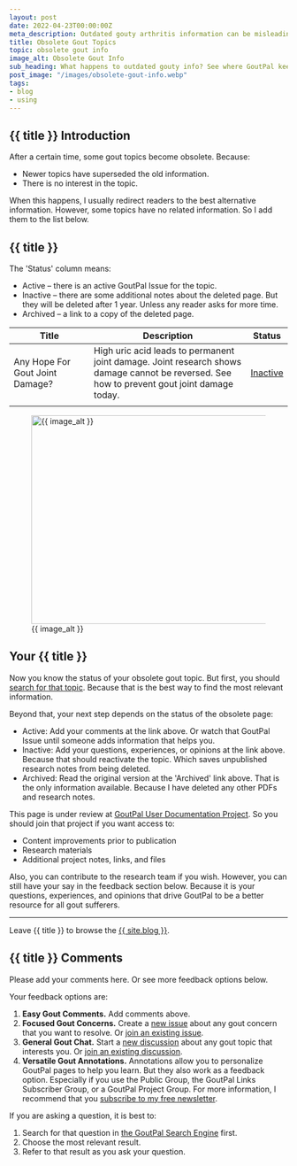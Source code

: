 ```yaml
---
layout: post
date: 2022-04-23T00:00:00Z
meta_description: Outdated gouty arthritis information can be misleading. But how can we find lost history? See where GoutPal's obsolete gout topics hide.
title: Obsolete Gout Topics
topic: obsolete gout info
image_alt: Obsolete Gout Info
sub_heading: What happens to outdated gouty info? See where GoutPal keeps obsolete gout topics.
post_image: "/images/obsolete-gout-info.webp"
tags:
- blog
- using
---
```


<h2 id="intro">{{ title }} Introduction</h2>

After a certain time, some gout topics become obsolete. Because:
- Newer topics have superseded the old information.
- There is no interest in the topic.

When this happens, I usually redirect readers to the best alternative information. However, some topics have no related information. So I add them to the list below.

<h2 id="topics">{{ title }}</h2>
The 'Status' column means:
<ul>
<li>Active – there is an active GoutPal Issue for the topic.</li>
<li>Inactive – there are some additional notes about the deleted page. But they will be deleted after 1 year. Unless any reader asks for more time.</li>
<li>Archived – a link to a copy of the deleted page.</li>
</ul>
<table id="list" style="width: 100%;">
	<thead>
		<tr>
			<th style="width: 30%;">Title</th>
			<th style="width: 60%;">Description</th>
			<th style="width: 10%;">Status</th>
		</tr>
	</thead>
	<tbody>
		<tr id="glucosamine">
			<td>Any Hope For Gout Joint Damage?</td>
			<td>High uric acid leads to permanent joint damage. Joint research shows damage cannot be reversed. See how to prevent gout joint damage today.</td>
			<td><a href="https://github.com/kct2020/goutpal-com-skeleventy/issues/21">Inactive</a></td>
		</tr>
		<tr id="">
			<td></td>
			<td></td>
			<td></td>
		</tr>
	</tbody>
</table>
<figure id="image" class="inner">
<img src="{{ post_image }}" alt="{{ image_alt }}"  width="610" height="377">
  <figcaption>{{ image_alt }}</figcaption>
</figure>
<h2 id="next">Your {{ title }}</h2>
Now you know the status of your obsolete gout topic. But first, you should <a href="{{ site.searchurl }}">search for that topic</a>. Because that is the best way to find the most relevant information.

Beyond that, your next step depends on the status of the obsolete page:<ul>
<li>Active: Add your comments at the link above. Or watch that GoutPal Issue until someone adds information that helps you.</li>
<li>Inactive: Add your questions, experiences, or opinions at the link above. Because that should reactivate the topic. Which saves unpublished research notes from being deleted.</li>
<li>Archived: Read the original version at the 'Archived' link above. That is the only information available. Because I have deleted any other PDFs and research notes.</li>
</ul>

This page is under review at <a href="https://keithctaylor.gumroad.com/l/mkpxbm?a=888958067">GoutPal User Documentation Project</a>. So you should join that project if you want access to:
- Content improvements prior to publication
- Research materials
- Additional project notes, links, and files

Also, you can contribute to the research team if you wish. However, you can still have your say in the feedback section below. Because it is your questions, experiences, and opinions that drive GoutPal to be a better resource for all gout sufferers.

<hr>
Leave {{ title }} to browse the <a href="/blog">{{ site.blog }}</a>.

<h2 id="comments">{{ title }} Comments</h2>
<p>Please add your comments here. Or see more feedback options below.</p>
<script src="https://giscus.app/client.js"
        data-repo="kct2020/goutpal-com-skeleventy"
        data-repo-id="R_kgDOGVSRQQ"
        data-category="GoutPal Links Comments🗣"
        data-category-id="DIC_kwDOGVSRQc4CRbFp"
        data-mapping="title"
        data-strict="0"
        data-reactions-enabled="1"
        data-emit-metadata="1"
        data-input-position="top"
        data-theme="light_tritanopia"
        data-lang="en"
        data-loading="lazy"
        crossorigin="anonymous"
        async>
</script>
<p>Your feedback options are:</p>
<ol>
<li><b>Easy Gout Comments.</b> Add comments above.</li>
<li><b>Focused Gout Concerns.</b> Create a <a href="https://github.com/kct2020/goutpal-com-skeleventy/issues/new/choose">new issue</a> about any gout concern that you want to resolve. Or <a href="https://github.com/kct2020/goutpal-com-skeleventy/issues">join an existing issue</a>.</li>
<li><b>General Gout Chat.</b> Start a <a href="https://github.com/kct2020/goutpal-com-skeleventy/discussions/new">new discussion</a> about any gout topic that interests you. Or <a href="https://github.com/kct2020/goutpal-com-skeleventy/discussions">join an existing discussion</a>.</li>
<li><b>Versatile Gout Annotations.</b> Annotations allow you to personalize GoutPal pages to help you learn. But they also work as a feedback option. Especially if you use the Public Group, the GoutPal Links Subscriber Group, or a GoutPal Project Group. For more information, I recommend that you <a class="gumroad-button" href="https://keithctaylor.gumroad.com/l/rqmqt?a=888958067&wanted=true&price=0" data-gumroad-single-product="true" target="_blank">subscribe to my free newsletter</a>.</li>
</ol>
<p>If you are asking a question, it is best to:</p>
<ol>
<li>Search for that question in <a href="https://cse.google.com/cse?cof=FORID:0&cx=partner-pub-4857169685716700:9780732506">the GoutPal Search Engine</a> first.</li>
<li>Choose the most relevant result.</li>
<li>Refer to that result as you ask your question.</li>
</ol>